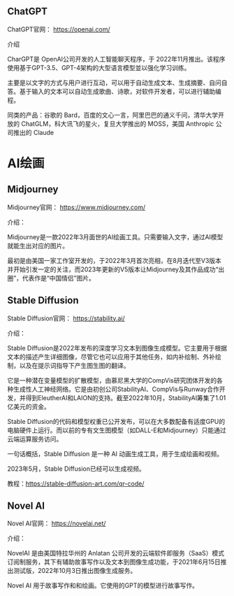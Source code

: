 ## ChatGPT

ChatGPT官网： https://openai.com/

介绍

CharGPT是 OpenAI公司开发的人工智能聊天程序，于 2022年11月推出。该程序使用基于GPT-3.5、GPT-4架构的大型语言模型並以强化学习训练。

主要是以文字的方式与用户进行互动，可以用于自动生成文本、生成摘要、自问自答。基于输入的文本可以自动生成歌曲、诗歌，对软件开发者，可以进行辅助编程。

同类的产品：谷歌的 Bard，百度的文心一言，阿里巴巴的通义千问，清华大学开放的 ChatGLM，科大讯飞的星火，复旦大学推出的 MOSS，美国 Anthropic 公司推出的 Claude

# AI绘画

## Midjourney

Midjourney官网： https://www.midjourney.com/

介绍：

Midjourney是一款2022年3月面世的AI绘画工具。只需要输入文字，通过AI模型就能生出对应的图片。

最初是由美国一家工作室开发的，于2022年3月首次亮相，在8月迭代至V3版本并开始引发一定的关注，而2023年更新的V5版本让Midjourney及其作品成功“出圈”，代表作是“中国情侣”图片。

 

## Stable Diffusion

Stable Diffusion官网： https://stability.ai/

介绍：

Stable Diffusion是2022年发布的深度学习文本到图像生成模型。它主要用于根据文本的描述产生详细图像，尽管它也可以应用于其他任务，如内补绘制、外补绘制，以及在提示词指导下产生图生图的翻译。

它是一种潜在变量模型的扩散模型，由慕尼黑大学的CompVis研究团体开发的各种生成性人工神经网络。它是由初创公司StabilityAI、CompVis与Runway合作开发，并得到EleutherAI和LAION的支持。截至2022年10月，StabilityAI筹集了1.01亿美元的资金。

Stable Diffusion的代码和模型权重已公开发布，可以在大多数配备有适度GPU的电脑硬件上运行。而以前的专有文生图模型（如DALL-E和Midjourney）只能通过云端运算服务访问。

一句话概括，Stable Diffusion 是一种 AI 动画生成工具，用于生成绘画和视频。

2023年5月，Stable Diffusion已经可以生成视频。



 教程：https://stable-diffusion-art.com/qr-code/



## Novel AI

Novel AI官网： https://novelai.net/

介绍：

NovelAI 是由美国特拉华州的 Anlatan 公司开发的云端软件即服务（SaaS）模式订阅制服务，其下有辅助故事写作以及文本到图像生成功能，于2021年6月15日推出测试版，2022年10月3日推出图像生成服务。

Novel AI 用于故事写作和和绘画。它使用的GPT的模型进行故事写作。